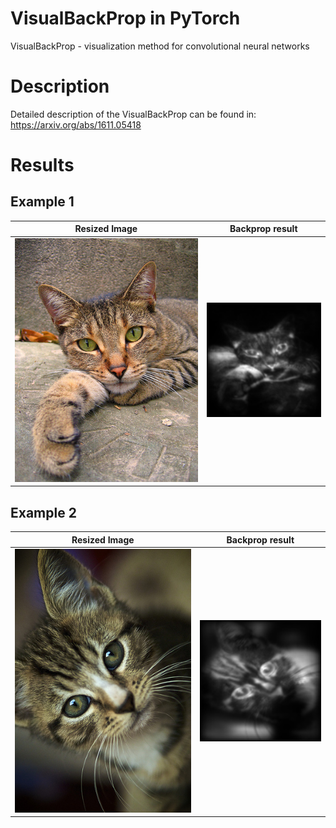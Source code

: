 # VisualBackProp in PyTorch
VisualBackProp - visualization method for convolutional neural networks

# Description
Detailed description of the VisualBackProp can be found in: https://arxiv.org/abs/1611.05418

# Results
## Example 1

Resized Image           |  Backprop result
:-------------------------:|:-------------------------:
![Orig](https://github.com/eugenelet/VisualBackProp-PyTorch/blob/master/image/cat1.jpg) | ![Backprop result](https://github.com/eugenelet/VisualBackProp-PyTorch/blob/master/VBP_results/out_4_cat1.jpg)

## Example 2

Resized Image           |  Backprop result
:-------------------------:|:-------------------------:
![Orig](https://github.com/eugenelet/VisualBackProp-PyTorch/blob/master/image/cat2.jpg) | ![Backprop result](https://github.com/eugenelet/VisualBackProp-PyTorch/blob/master/VBP_results/out_4_cat2.jpg)
